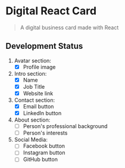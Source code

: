 # Digital React Card
> A digital business card made with React

## Development Status
1. Avatar section:
    - [X] Profile image
2. Intro section:
    - [X] Name
    - [X] Job Title
    - [X] Website link
3. Contact section:
    - [X] Email button
    - [X] LinkedIn button
4. About section:
    - [ ] Person's professional background
    - [ ] Person's interests
5. Social Media:
    - [ ] Facebook button
    - [ ] Instagram button
    - [ ] GitHub button
